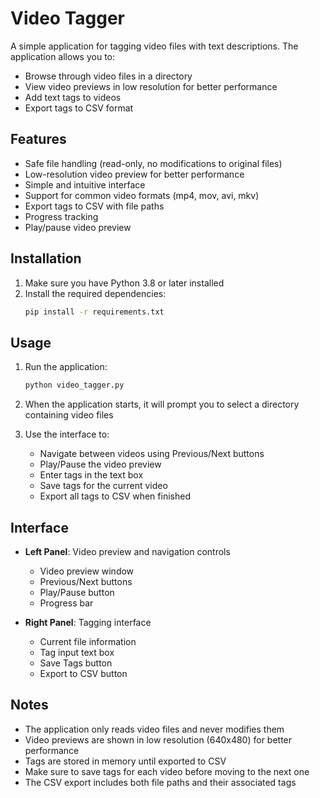 # Video Tagger

A simple application for tagging video files with text descriptions. The application allows you to:

- Browse through video files in a directory
- View video previews in low resolution for better performance
- Add text tags to videos
- Export tags to CSV format

## Features

- Safe file handling (read-only, no modifications to original files)
- Low-resolution video preview for better performance
- Simple and intuitive interface
- Support for common video formats (mp4, mov, avi, mkv)
- Export tags to CSV with file paths
- Progress tracking
- Play/pause video preview

## Installation

1. Make sure you have Python 3.8 or later installed
2. Install the required dependencies:
   ```bash
   pip install -r requirements.txt
   ```

## Usage

1. Run the application:

   ```bash
   python video_tagger.py
   ```

2. When the application starts, it will prompt you to select a directory containing video files
3. Use the interface to:
   - Navigate between videos using Previous/Next buttons
   - Play/Pause the video preview
   - Enter tags in the text box
   - Save tags for the current video
   - Export all tags to CSV when finished

## Interface

- **Left Panel**: Video preview and navigation controls

  - Video preview window
  - Previous/Next buttons
  - Play/Pause button
  - Progress bar

- **Right Panel**: Tagging interface
  - Current file information
  - Tag input text box
  - Save Tags button
  - Export to CSV button

## Notes

- The application only reads video files and never modifies them
- Video previews are shown in low resolution (640x480) for better performance
- Tags are stored in memory until exported to CSV
- Make sure to save tags for each video before moving to the next one
- The CSV export includes both file paths and their associated tags
